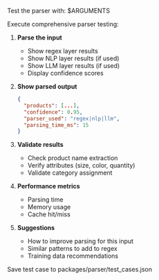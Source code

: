 Test the parser with: $ARGUMENTS

Execute comprehensive parser testing:

1. **Parse the input**
   - Show regex layer results
   - Show NLP layer results (if used)
   - Show LLM layer results (if used)
   - Display confidence scores

2. **Show parsed output**
   ```json
   {
     "products": [...],
     "confidence": 0.95,
     "parser_used": "regex|nlp|llm",
     "parsing_time_ms": 15
   }
   ```

3. **Validate results**
   - Check product name extraction
   - Verify attributes (size, color, quantity)
   - Validate category assignment

4. **Performance metrics**
   - Parsing time
   - Memory usage
   - Cache hit/miss

5. **Suggestions**
   - How to improve parsing for this input
   - Similar patterns to add to regex
   - Training data recommendations

Save test case to packages/parser/test_cases.json